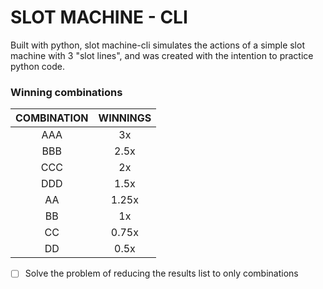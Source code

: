 # SLOT MACHINE - CLI

Built with python, slot machine-cli simulates the actions of a simple slot machine with 3 "slot lines", and was created with the intention to practice python code.

### Winning combinations


| COMBINATION | WINNINGS |
| :-----------: | :--------: |
|     AAA     |    3x    |
|     BBB     |   2.5x   |
|     CCC     |    2x    |
|     DDD     |   1.5x   |
|     AA     |  1.25x  |
|     BB     |    1x    |
|     CC     |  0.75x  |
|     DD     |   0.5x   |

- [ ] Solve the problem of reducing the results list to only combinations
